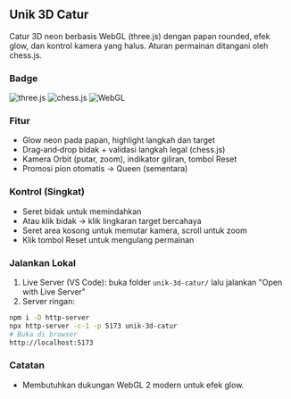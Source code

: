 ## Unik 3D Catur

Catur 3D neon berbasis WebGL (three.js) dengan papan rounded, efek glow, dan kontrol kamera yang halus. Aturan permainan ditangani oleh chess.js.

### Badge
![three.js](https://img.shields.io/badge/three.js-0.161-0ff?style=for-the-badge&logo=three.js&logoColor=white&labelColor=111)
![chess.js](https://img.shields.io/badge/chess.js-1.0.0-ff00ff?style=for-the-badge&logo=javascript&logoColor=white&labelColor=111)
![WebGL](https://img.shields.io/badge/WebGL-2.0-00ffaa?style=for-the-badge&logo=webgl&logoColor=white&labelColor=111)

### Fitur
- Glow neon pada papan, highlight langkah dan target
- Drag‑and‑drop bidak + validasi langkah legal (chess.js)
- Kamera Orbit (putar, zoom), indikator giliran, tombol Reset
- Promosi pion otomatis → Queen (sementara)

### Kontrol (Singkat)
- Seret bidak untuk memindahkan
- Atau klik bidak → klik lingkaran target bercahaya
- Seret area kosong untuk memutar kamera, scroll untuk zoom
- Klik tombol Reset untuk mengulang permainan

### Jalankan Lokal
1) Live Server (VS Code): buka folder `unik-3d-catur/` lalu jalankan "Open with Live Server"
2) Server ringan:

```bash
npm i -D http-server
npx http-server -c-1 -p 5173 unik-3d-catur
# Buka di browser
http://localhost:5173
```

### Catatan
- Membutuhkan dukungan WebGL 2 modern untuk efek glow.